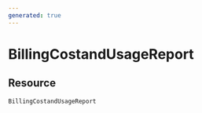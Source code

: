 ```yaml
---
generated: true
---
```


# BillingCostandUsageReport


## Resource

```text
BillingCostandUsageReport
```



